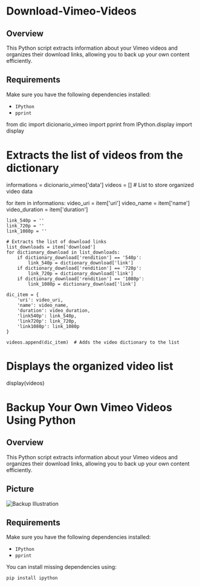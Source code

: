 # Download-Vimeo-Videos

## Overview
This Python script extracts information about your Vimeo videos and organizes their download links, allowing you to back up your own content efficiently.

## Requirements
Make sure you have the following dependencies installed:
- `IPython`
- `pprint`

from dic import dicionario_vimeo
import pprint
from IPython.display import display

# Extracts the list of videos from the dictionary
informations = dicionario_vimeo['data']
videos = []  # List to store organized video data

for item in informations:
    video_uri = item['uri']
    video_name = item['name']
    video_duration = item['duration']
        
    link_540p = ''
    link_720p = ''
    link_1080p = ''
    
    # Extracts the list of download links
    list_downloads = item['download']
    for dictionary_download in list_downloads:
        if dictionary_download['rendition'] == '540p':
            link_540p = dictionary_download['link']
        if dictionary_download['rendition'] == '720p':
            link_720p = dictionary_download['link']
        if dictionary_download['rendition'] == '1080p':
            link_1080p = dictionary_download['link']
            
    dic_item = {
        'uri': video_uri,
        'name': video_name,
        'duration': video_duration,
        'link540p': link_540p,
        'link720p': link_720p,
        'link1080p': link_1080p
    }
    
    videos.append(dic_item)  # Adds the video dictionary to the list

# Displays the organized video list
display(videos)
# Backup Your Own Vimeo Videos Using Python

## Overview
This Python script extracts information about your Vimeo videos and organizes their download links, allowing you to back up your own content efficiently.

## Picture
![Backup Illustration](your-image-link-here)

## Requirements
Make sure you have the following dependencies installed:
- `IPython`
- `pprint`

You can install missing dependencies using:
```bash
pip install ipython


